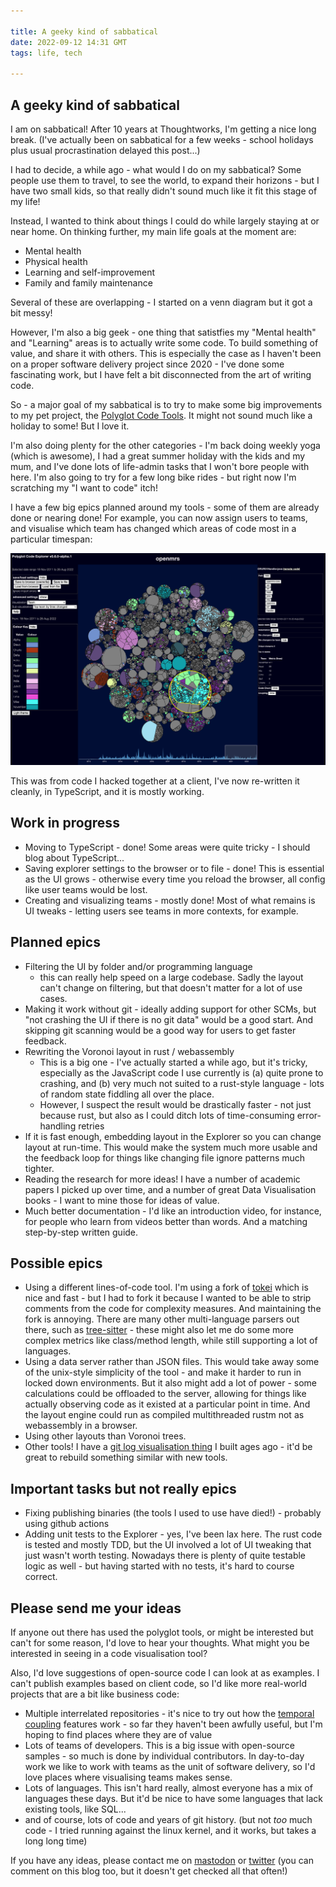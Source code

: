```yaml
---

title: A geeky kind of sabbatical
date: 2022-09-12 14:31 GMT
tags: life, tech

---
```


## A geeky kind of sabbatical

I am on sabbatical!  After 10 years at Thoughtworks, I'm getting a nice long break.  (I've actually been on sabbatical for a few weeks - school holidays plus usual procrastination delayed this post...)

I had to decide, a while ago - what would I do on my sabbatical?  Some people use them to travel, to see the world, to expand their horizons - but I have two small kids, so that really didn't sound much like it fit this stage of my life!

Instead, I wanted to think about things I could do while largely staying at or near home.  On thinking further, my main life goals at the moment are:

* Mental health
* Physical health
* Learning and self-improvement
* Family and family maintenance

Several of these are overlapping - I started on a venn diagram but it got a bit messy!

However, I'm also a big geek - one thing that satistfies my "Mental health" and "Learning" areas is to actually write some code.  To build something of value, and share it with others.  This is especially the case as I haven't been on a proper software delivery project since 2020 - I've done some fascinating work, but I have felt a bit disconnected from the art of writing code.

So - a major goal of my sabbatical is to try to make some big improvements to my pet project, the [Polyglot Code Tools](https://polyglot.korny.info). It might not sound much like a holiday to some!  But I love it.

I'm also doing plenty for the other categories - I'm back doing weekly yoga (which is awesome), I had a great summer holiday with the kids and my mum, and I've done lots of life-admin tasks that I won't bore people with here.  I'm also going to try for a few long bike rides - but right now I'm scratching my "I want to code" itch!

I have a few big epics planned around my tools - some of them are already done or nearing done!  For example, you can now assign users to teams, and visualise which team has changed which areas of code most in a particular timespan:

![Showing teams in the Explorer](2022-sabbatical/v060alpha1_teams.png)

This was from code I hacked together at a client, I've now re-written it cleanly, in TypeScript, and it is mostly working.

## Work in progress

* Moving to TypeScript - done!  Some areas were quite tricky - I should blog about TypeScript...
* Saving explorer settings to the browser or to file - done! This is essential as the UI grows - otherwise every time you reload the browser, all config like user teams would be lost.
* Creating and visualizing teams - mostly done! Most of what remains is UI tweaks - letting users see teams in more contexts, for example.

## Planned epics

* Filtering the UI by folder and/or programming language
  * this can really help speed on a large codebase. Sadly the layout can't change on filtering, but that doesn't matter for a lot of use cases.
* Making it work without git - ideally adding support for other SCMs, but "not crashing the UI if there is no git data" would be a good start.  And skipping git scanning would be a good way for users to get faster feedback.
* Rewriting the Voronoi layout in rust / webassembly
  * This is a big one - I've actually started a while ago, but it's tricky, especially as the JavaScript code I use currently is (a) quite prone to crashing, and (b) very much not suited to a rust-style language - lots of random state fiddling all over the place.
  * However, I suspect the result would be drastically faster - not just because rust, but also as I could ditch lots of time-consuming error-handling retries
* If it is fast enough, embedding layout in the Explorer so you can change layout at run-time.  This would make the system much more usable and the feedback loop for things like changing file ignore patterns much tighter.
* Reading the research for more ideas!  I have a number of academic papers I picked up over time, and a number of great Data Visualisation books - I want to mine those for ideas of value.
* Much better documentation - I'd like an introduction video, for instance, for people who learn from videos better than words.  And a matching step-by-step written guide.

## Possible epics

* Using a different lines-of-code tool.  I'm using a fork of [tokei](https://github.com/XAMPPRocky/tokei) which is nice and fast - but I had to fork it because I wanted to be able to strip comments from the code for complexity measures.  And maintaining the fork is annoying.  There are many other multi-language parsers out there, such as [tree-sitter](https://tree-sitter.github.io/tree-sitter/) - these might also let me do some more complex metrics like class/method length, while still supporting a lot of languages.
* Using a data server rather than JSON files.  This would take away some of the unix-style simplicity of the tool - and make it harder to run in locked down environments. But it also might add a lot of power - some calculations could be offloaded to the server, allowing for things like actually observing code as it existed at a particular point in time.  And the layout engine could run as compiled multithreaded rustm not as webassembly in a browser.
* Using other layouts than Voronoi trees.
* Other tools!  I have a [git log visualisation thing](https://github.com/kornysietsma/git-cd-chart-twuk2018) I built ages ago - it'd be great to rebuild something similar with new tools.

## Important tasks but not really epics

* Fixing publishing binaries (the tools I used to use have died!) - probably using github actions
* Adding unit tests to the Explorer - yes, I've been lax here.  The rust code is tested and mostly TDD, but the UI involved a lot of UI tweaking that just wasn't worth testing. Nowadays there is plenty of quite testable logic as well - but having started with no tests, it's hard to course correct.

## Please send me your ideas

If anyone out there has used the polyglot tools, or might be interested but can't for some reason, I'd love to hear your thoughts.  What might you be interested in seeing in a code visualisation tool?

Also, I'd love suggestions of open-source code I can look at as examples.  I can't publish examples based on client code, so I'd like more real-world projects that are a bit like business code:

* Multiple interrelated repositories - it's nice to try out how the [temporal coupling](https://polyglot.korny.info/metrics/temporal-coupling) features work - so far they haven't been awfully useful, but I'm hoping to find places where they are of value
* Lots of teams of developers.  This is a big issue with open-source samples - so much is done by individual contributors.  In day-to-day work we like to work with teams as the unit of software delivery, so I'd love places where visualising teams makes sense.
* Lots of languages.  This isn't hard really, almost everyone has a mix of languages these days.  But it'd be nice to have some languages that lack existing tools, like SQL...
* and of course, lots of code and years of git history.  (but not _too_ much code - I tried running against the linux kernel, and it works, but takes a long long time)

If you have any ideas, please contact me on [mastodon](https://mastodon.social/@korny) or [twitter](https://twitter.com/kornys) (you can comment on this blog too, but it doesn't get checked all that often!)
